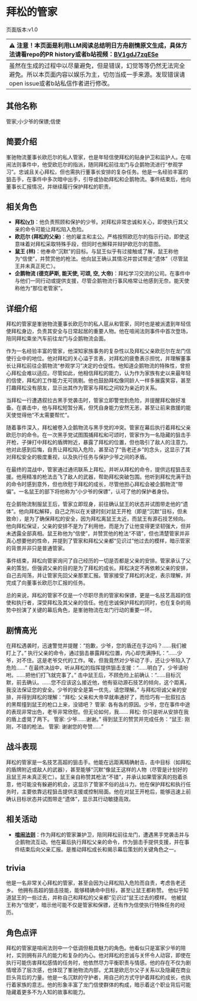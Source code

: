 # 拜松的管家
页面版本:v1.0
 

| :warning: 注意！本页面是利用LLM阅读总结明日方舟剧情原文生成，具体方法请看repo的PR history或者b站视频：[BV1gdJ7zqESe](https://www.bilibili.com/video/BV1gdJ7zqESe/)         |
|:----------------------------|
| 虽然在生成的过程中以尽量避免，但是错误，幻觉等等仍然无法完全避免。所以本页面内容以娱乐为主，切勿当成一手来源。发现错误请open issue或者b站私信作者进行修改。|



## 其他名称
管家;小少爷的保镖;信使
## 简要介绍
峯驰物流董事长欧厄尔的私人管家，也是年轻信使拜松的贴身护卫和监护人。在喧闹法则事件中，他受欧厄尔的指派，随同拜松前往龙门与企鹅物流进行“参观学习”。忠诚且关心拜松，但也需执行董事长安排的复杂任务。他是一名经验丰富的狙击手，在事件中多次暗中出手，引导或协助拜松和企鹅物流。事件结束后，他向董事长汇报情况，并继续履行保护拜松的职责。
## 相关角色
-   **拜松([v1](char_325_bison.md))**：他负责照顾和保护的少爷。对拜松非常忠诚和关心，即使执行其父亲的命令可能让拜松陷入危险。
-   **欧厄尔 (拜松的父亲)**：他的雇主和主公。严格按照欧厄尔的指示行动，即使这意味着对拜松采取特殊手段，但同时也解释并辩护欧厄尔的意图。
-   **鼠王 (林)**：他奉命“沉默”的目标。与鼠王似乎有过接触或了解，鼠王称他为“信使”，并赞赏他的枪法。他向鼠王确认其情况并尝试带走“遗体”（尽管鼠王并未真正死亡）。
-   **企鹅物流 (德克萨斯, 能天使, 可颂, 空, 大帝)**：拜松学习交流的公司。在事件中与他们一同行动或提供支援，尽管企鹅物流行事风格常让他感到无奈。能天使称他为“那位老管家”。
## 详细介绍
拜松的管家是峯驰物流董事长欧厄尔的私人扈从和管家，同时也是被派遣到年轻信使拜松身边，负责其安全与日常起居的重要人物。他在喧闹法则事件中首次登场，陪同拜松乘坐汽车前往龙门与企鹅物流会面。

作为一名经验丰富的管家，他深知家族事务的复杂性以及拜松父亲欧厄尔在龙门信使行业中的地位。他对拜松的关心溢于言表，对拜松的疲惫表示担忧，并理解董事长让拜松前往企鹅物流“参观学习”决定的仓促性。他知道企鹅物流的特殊性，曾担心拜松会难以适应。尽管如此，他相信拜松的能力，认为作为家族有史以来最年轻的信使，拜松的工作能力无可挑剔。他也鼓励拜松像同龄人一样多展露笑容，甚至打趣拜松没有朋友，显示出其作为管家与拜松之间较为亲近的关系。

当拜松一行遭遇叙拉古黑手党袭击时，管家立即警觉到危险，并提醒拜松做好准备。在袭击中，他与拜松短暂分离，但凭自身能力安然无恙，甚至让前来救援的能天使觉得他“不太需要帮忙”。

随着事件深入，拜松被卷入企鹅物流与黑手党的冲突。管家在幕后执行着拜松父亲欧厄尔的命令。在一次黑手党试图围捕拜松和可颂时，管家作为一名隐藏的狙击手开枪，子弹打中拜松的盾牌附近，暴露了拜松的位置，但也吸引了敌人的注意力。他对此感到后悔，自责让拜松陷入危险，甚至动了“告老还乡”的念头，这显示了其对拜松安全的极度重视，以及执行任务与保护少爷之间的矛盾。

在最终的混战中，管家通过通讯联系上拜松，并听从拜松的命令，提供远程狙击支援。他用精准的枪法击飞了敌人的武器，帮助拜松突破包围。他听到拜松充满干劲的命令时感到意外，但也欣慰于拜松的成长，尽管他担心拜松会被企鹅物流“带偏”。一名鼠王的部下将他称为“小少爷的保镖”，认可了他的保护者身份。

在企鹅物流制服鼠王后，管家立即现身，前往确认鼠王的状态并试图带走他的“遗体”。他向拜松解释，自己之所以在关键时刻对鼠王开枪（即是“沉默”目标，但未致命），是为了确保拜松的安全，因为拜松离鼠王太近，而鼠王有源石技艺倾向。他向拜松保证，父亲的安排不是为了利用他，而是为了让他变得更坚韧强大，但并未透露全部真相。鼠王称他为“信使”，并赞赏他的枪法“不错”，但也清楚管家并非真心想要他的性命，并提到了管家和拜松父亲都“见识过”他过去的模样，暗示管家的背景并非只是普通管家。

事件结束，拜松向管家询问了自己经历的一切是否都是父亲的安排。管家承认了父亲的策划，但强调父亲的目的是为了拜松的成长。拜松决定不再依赖父亲的安排，自己去闯荡，并让管家先回父亲那里汇报。管家接受了拜松的决定，表示理解，并完成了向董事长欧厄尔汇报的任务。

总的来说，拜松的管家不仅是一个尽职尽责的管家和保镖，更是一名技艺高超的信使和执行者，深受拜松及其父亲的信任。他在忠诚保护拜松的同时，也在复杂的局势中扮演了关键的幕后角色，是峯驰物流在龙门行动的重要一环。
## 剧情高光
在拜松遇袭时，迅速警觉并提醒：“抱歉，少爷，您的盾还在手边吗？......我们被盯上了。”
执行父亲的命令，通过狙击暴露拜松位置，内心却充满挣扎：“......少爷，对不住。这是老爷交代的工作。唉，但我竟然对少爷动了手，还让少爷陷入了危险......”
在最终决战中，听从拜松的指挥提供狙击支援：“......明白了，少爷请吩咐。......把他们打飞就完事了。”
击中鼠王后，不顾危险上前确认：“......目标沉默，前去确认。......您不应该这么接近他，他有驱动源石技艺的倾向，这个距离，我没法保证您的安全。少爷的安全是第一优先，请您理解。”
与拜松坦诚父亲的安排，并得到拜松的理解：“拜松: 父亲和大帝早就串通好了，而恰巧有一批叙拉古的黑帮撞到鼠王的枪口上来，没错吧？ 管家: 各有各的原因。少爷，您在事件中途的表现非常出色，老爷非常欣慰。但无论如何，我...... 拜松: 你只是听从安排在我的盾上虚晃了两下。 管家: 少爷......谢谢。”
得到鼠王的赞赏并完成任务：“鼠王: 刚刚，不错的枪法。 管家: 谢谢您的夸赞......”
## 战斗表现
拜松的管家是一名技艺高超的狙击手。他能在远距离精确射击，击中目标（如拜松的盾牌附近或敌人的武器），甚至能够“沉默”像鼠王这样的人物（尽管是计划好的且鼠王并未真正死亡）。鼠王亲自称赞其枪法“不错”，并承认如果管家真的抱着杀意，他可能没有躲避的机会，这显示了管家不俗的战斗力。他在保护拜松和执行任务时，主要依靠远程狙击提供支援或控制局面。他在对鼠王开枪后，能够迅速上前确认目标状态并试图带走“遗体”，显示其行动敏捷高效。
## 相关活动
-   **[喧闹法则](../stories/act5d0.md)**：作为拜松的管家兼护卫，陪同拜松前往龙门，遭遇黑手党袭击并与企鹅物流互动。他在幕后执行拜松父亲的命令，作为狙击手提供支援，并在事件结束后向父亲汇报。是推动拜松成长和揭示幕后策划的关键角色之一。
## trivia
他是一名非常关心拜松的管家，甚至会因为让拜松陷入危险而自责，考虑告老还乡。
他拥有高超的狙击技能，能够精确命中目标，甚至让鼠王都称赞。
他似乎知道鼠王的一些过去，并称自己和拜松的父亲都“见识过”鼠王过去的模样。
他被鼠王称为“信使”，暗示他可能不仅是管家和保镖，还有作为信使执行特殊任务的经历。
## 角色点评
拜松的管家是喧闹法则中一个低调但极具魅力的角色。他看似只是富家少爷的陪衬，实则拥有非凡的能力和复杂的内心。他对拜松的忠诚与关怀令人动容，即使在执行可能伤害拜松感情的任务时，他依然尽力平衡职责与情感。他的存在不仅为剧情增添了层次感，也体现了峯驰物流内部，尤其是欧厄尔父子关系以及隐藏在商业巨头背后的力量。他是一名沉默的守护者，用自己的方式守护着拜松的成长，也执行着家族的意志。他的形象丰富了龙门信使群体的构成，暗示着这个职业背后可能隐藏着更多不为人知的故事和能力。